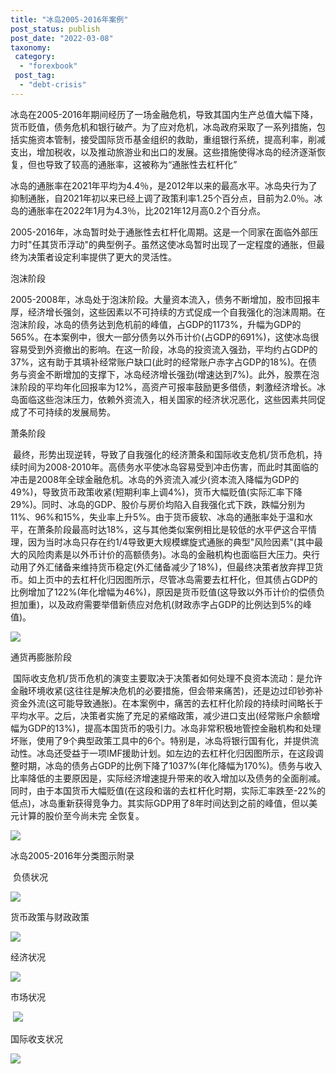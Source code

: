 ```yaml
---
title: "冰岛2005-2016年案例"
post_status: publish
post_date: "2022-03-08"
taxonomy:
 category: 
  - "forexbook"
 post_tag: 
  - "debt-crisis"
---
```


冰岛在2005-2016年期间经历了一场金融危机，导致其国内生产总值大幅下降，货币贬值，债务危机和银行破产。为了应对危机，冰岛政府采取了一系列措施，包括实施资本管制，接受国际货币基金组织的救助，重组银行系统，提高利率，削减支出，增加税收，以及推动旅游业和出口的发展。这些措施使得冰岛的经济逐渐恢复，但也导致了较高的通胀率，这被称为“通胀性去杠杆化”

冰岛的通胀率在2021年平均为4.4％，是2012年以来的最高水平。冰岛央行为了抑制通胀，自2021年初以来已经上调了政策利率1.25个百分点，目前为2.0％。冰岛的通胀率在2022年1月为4.3％，比2021年12月高0.2个百分点。

2005-2016年，冰岛暂时处于通胀性去杠杆化周期。这是一个同家在面临外部压力时"任其货币浮动"的典型例子。虽然这使冰岛暂时出现了一定程度的通胀，但最终为决策者设定利率提供了更大的灵活性。

泡沫阶段

2005-2008年，冰岛处于泡沫阶段。大量资本流入，债务不断增加，股市回报丰厚，经济增长强剑，这些因素以不可持续的方式促成一个自我强化的泡沫周期。在泡沫阶段，冰岛的债务达到危机前的峰值，占GDP的1173%，升幅为GDP的565%。在本案例中，很大一部分债务以外币计价(占GDP的691%)，这使冰岛很容易受到外资撤出的影响。在这一阶段，冰岛的投资流入强劲，平均约占GDP的37%，这有助于其填补经常账户缺口(此时的经常账户赤字占GDP的18%)。在债务与资金不断增加的支撑下，冰岛经济增长强劲(增速达到7%)。此外，股票在泡沫阶段的平均年化回报率为12%，高资产可报率鼓励更多借债，剌激经济增长。冰岛面临这些泡沫压力，依赖外资流入，相关国家的经济状况恶化，这些因素共同促成了不可持续的发展局势。

萧条阶段

 最终，形势出现逆转，导致了自我强化的经济萧条和国际收支危机/货币危机，持续时间为2008-2010年。高债务水平使冰岛容易受到冲击伤害，而此时其面临的冲击是2008年全球金融危机。冰岛的外资流入减少(资本流入降幅为GDP的49%)，导致货币政策收紧(短期利率上调4%)，货币大幅贬值(实际汇率下降29%)。同时、冰岛的GDP、股价与房价均陷入自我强化式下跌，跌幅分别为11%、96%和15%，失业率上升5%。由于货币疲软、冰岛的通胀率处于温和水平，在萧条阶段最高时达18%，这与其他类似案例相比是较低的水平俨这合平情理，因为当时冰岛只存在约1/4导致更大规模螺旋式通胀的典型"风险因素"(其中最大的风险肉素是以外币计价的高额债务)。冰岛的金融机构也面临巨大压力。央行动用了外汇储备来维持货币稳定(外汇储备减少了18%)，但最终决策者放弃捍卫货币。如上页中的去杠杆化归因图所示，尽管冰岛需要去杠杆化，但其债占GDP的比例增加了122%(年化增幅为46%)，原因是货币贬值(这导致以外币计价的偿债负担加重)，以及政府需要举借新债应对危机(财政赤字占GDP的比例达到5%的峰值)。

![](https://img.dgrhw.net/upload/images/0/forexbook/2020/09/24/095005422.jpg)

通货再膨胀阶段

 国际收支危机/货币危机的演变主要取决于决策者如何处理不良资本流动：是允许金融环境收紧(这往往是解决危机的必要措施，但会带来痛苦)，还是边过印钞弥补资金外流(这可能导致通胀)。在本案例中，痛苦的去杠杆化阶段的持续时间略长于平均水平。之后，决策者实施了充足的紧缩政策，减少进口支出(经常账户余额增幅为GDP的13%)，提高本国货币的吸引力。冰岛非常积极地管控金融机构和处理坏账，使用了9个典型政策工具中的6个。特别是，冰岛将银行国有化，并提供流动性。冰岛还受益于一项IMF援助计划。如左边的去杠杆化归因图所示，在这段调整时期，冰岛的债务占GDP的比例下降了1037%(年化降幅为170%)。债务与收入比率降低的主要原因是，实际经济增速提升带来的收入增加以及债务的全面削减。同时，由于本国货币大幅贬值(在这段和谐的去杠杆化时期，实际汇率跌至-22%的低点)，冰岛重新获得竞争力。其实际GDP用了8年时间达到之前的峰值，但以美元计算的股价至今尚未完 全恢复。

![](https://img.dgrhw.net/upload/images/0/forexbook/2020/09/24/095015438.jpg)

冰岛2005-2016年分类图示附录

 负债状况

![](https://img.dgrhw.net/upload/images/forexbook/2020/07/22/181303750.png)

货币政策与财政政策

![](https://img.dgrhw.net/upload/images/forexbook/2020/07/22/181314672.png)

经济状况

![](https://img.dgrhw.net/upload/images/forexbook/2020/07/22/181329766.png)

市场状况

 ![](https://img.dgrhw.net/upload/images/forexbook/2020/07/22/181344157.png)

国际收支状况

![](https://img.dgrhw.net/upload/images/forexbook/2020/07/22/181356845.png)

